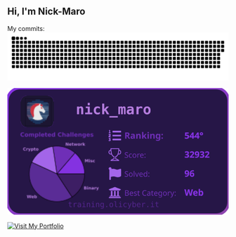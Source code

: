 ## Hi, I'm Nick-Maro

My commits:  
![snake gif](https://github.com/Nick-Maro/Nick-Maro/blob/output/github-snake-dark.svg)

<div align="center">
    <img src="https://raw.githubusercontent.com/Nick-Maro/ocbadge_themes/main/card.svg"/>
</div>

[![Visit My Portfolio](https://img.shields.io/badge/Visit-My%20Portfolio-purple?style=for-the-badge)](https://marottanicolo.netlify.app)
